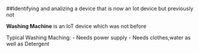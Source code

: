 ##Identifying and analizing a device that is now an Iot device but previously not

**Washing Machine** is an IoT device which was not before

Typical Washing Maching:
	- Needs power supply
	- Needs clothes,water as well as Detergent

